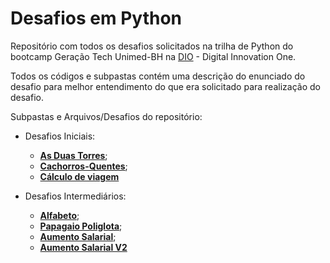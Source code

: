 # Desafios em Python
Repositório com todos os desafios solicitados na trilha de Python do bootcamp Geração Tech Unimed-BH na [DIO](https://web.dio.me/) - Digital Innovation One.

Todos os códigos e subpastas contém uma descrição do enunciado do desafio para melhor entendimento do que era solicitado para realização do desafio.

Subpastas e Arquivos/Desafios do repositório:
 - Desafios Iniciais:
    *  [**As Duas Torres**](https://github.com/GeffyB/desafios-python-DIO/blob/main/Desafios%20Iniciais%20Py/desafio_as_duas_torres.py);
    *  [**Cachorros-Quentes**](https://github.com/GeffyB/desafios-python-DIO/blob/main/Desafios%20Iniciais%20Py/desafio_cachorros_quentes.py);
    *  [**Cálculo de viagem**](https://github.com/GeffyB/desafios-python-DIO/blob/main/Desafios%20Iniciais%20Py/desafio_calculo_de_viagem.py)
 
 - Desafios Intermediários:
    *  [**Alfabeto**](https://github.com/GeffyB/desafios-python-DIO/blob/main/DesafiosIntermediariosPy/desafio_alfabeto.py);
    *  [**Papagaio Poliglota**](https://github.com/GeffyB/desafios-python-DIO/blob/main/DesafiosIntermediariosPy/desafio_papagaio_poliglota.py);
    *  [**Aumento Salarial**](https://github.com/GeffyB/desafios-python-DIO/blob/main/DesafiosIntermediariosPy/desafio_aumento_salarial.py);
    *  [**Aumento Salarial V2**](https://github.com/GeffyB/desafios-python-DIO/blob/main/DesafiosIntermediariosPy/desafio_aumento_salarial_v2.py)
    
